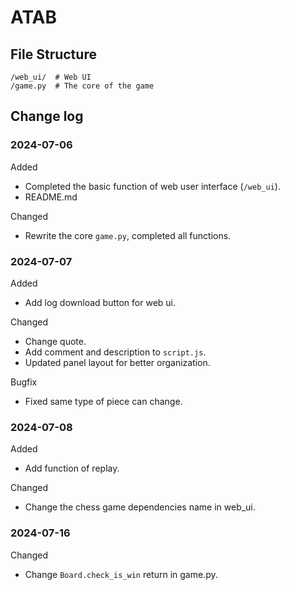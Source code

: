 # ATAB

## File Structure
```
/web_ui/  # Web UI
/game.py  # The core of the game
```

## Change log

### 2024-07-06

Added
* Completed the basic function of web user interface (`/web_ui`).
* README.md

Changed
* Rewrite the core `game.py`, completed all functions.

### 2024-07-07

Added
* Add log download button for web ui.

Changed
* Change quote.
* Add comment and description to `script.js`.
* Updated panel layout for better organization.

Bugfix
* Fixed same type of piece can change.

### 2024-07-08

Added
* Add function of replay.

Changed
* Change the chess game dependencies name in web_ui.

### 2024-07-16

Changed
* Change `Board.check_is_win` return in game.py.
